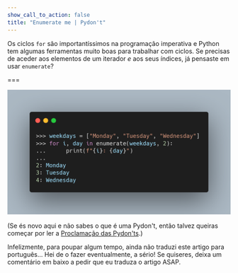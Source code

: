 ```yaml
---
show_call_to_action: false
title: "Enumerate me | Pydon't"
---
```


Os ciclos `for` são importantíssimos na programação imperativa
e Python tem algumas ferramentas muito boas para trabalhar com ciclos.
Se precisas de aceder aos elementos de um iterador _e_ aos seus índices,
já pensaste em usar `enumerate`?

===

![Código Python que usa `enumerate`.](thumbnail.png)

(Se és novo aqui e não sabes o que é uma Pydon't, então talvez queiras começar por
ler a [Proclamação das Pydon'ts][manifesto].)

Infelizmente, para poupar algum tempo, ainda não traduzi este artigo para português...
Hei de o fazer eventualmente, a sério!
Se quiseres, deixa um comentário em baixo a pedir que eu traduza o artigo ASAP.


[subscribe]: https://mathspp.com/subscribe
[manifesto]: /blog/pydonts/pydont-manifesto
[csv]: https://docs.python.org/3/library/csv.html
[pathlib]: https://docs.python.org/3/library/pathlib.html
